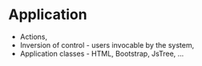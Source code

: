 # Application

* Actions, 
* Inversion of control - users invocable by the system,
* Application classes - HTML, Bootstrap, JsTree, ... 